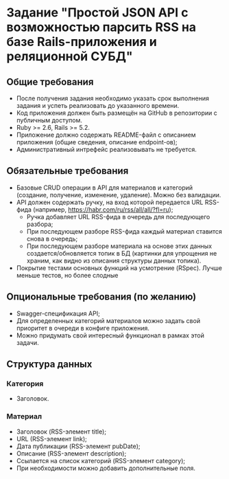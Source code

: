 # Задание "Простой JSON API с возможностью парсить RSS на базе Rails-приложения и реляционной СУБД"

## Общие требования
- После получения задания необходимо указать срок выполнения задания и успеть реализовать до указанного времени.
- Код приложения должен быть размещён на GitHub в репозитории с публичным доступом.
- Ruby >= 2.6, Rails >= 5.2.
- Приложение должно содержать README-файл с описанием приложения (общие сведения, описание endpoint-ов);
- Административный интрефейс реализовывать не требуется.

## Обязательные требования
- Базовые CRUD операции в API для материалов и категорий (создание, получение, изменение, удаление). Можно без валидации.
- API должен содержать ручку, на вход которой передается URL RSS-фида (например, https://habr.com/ru/rss/all/all/?fl=ru);
  - Ручка добавляет URL RSS-фида в очередь для последующего разбора;
  - При последующем разборе RSS-фида каждый материал ставится снова в очередь;
  - При последующем разборе материала на основе этих данных создается/обновляется топик в БД (картинки для упрощения не храним, как видно из описания структуры данных топика).
- Покрытие тестами основных функций на усмотрение (RSpec). Лучше меньше тестов, но более слодные

## Опциональные требования (по желанию)
- Swagger-спецификация API;
- Для определенных категорий материалов можно задать свой приоритет в очереди в конфиге приложения.
- Можно придумать свой интересный функционал в рамках этой задачи.

## Структура данных

### Категория
- Заголовок.

### Материал
- Заголовок (RSS-элемент title);
- URL (RSS-элемент link);
- Дата публикации (RSS-элемент pubDate);
- Описание (RSS-элемент description);
- Ссылается на список категорий (RSS-элемент category);
- При необходимости можно добавить дополнительные поля.
